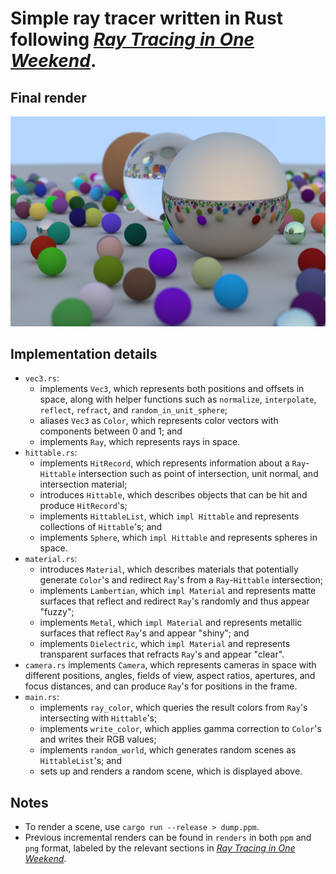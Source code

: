 # Simple ray tracer written in Rust following [_Ray Tracing in One Weekend_](https://raytracing.github.io/books/RayTracingInOneWeekend.html).

## Final render

![Final render](renders/png/13.1-final.png)

## Implementation details

- `vec3.rs`:
  - implements `Vec3`, which represents both positions and offsets in space, along with helper functions such as
    `normalize`, `interpolate`, `reflect`, `refract`, and `random_in_unit_sphere`;
  - aliases `Vec3` as `Color`, which represents color vectors with components between 0 and 1; and
  - implements `Ray`, which represents rays in space.
- `hittable.rs`:
  - implements `HitRecord`, which represents information about a `Ray`-`Hittable` intersection such as point of
    intersection, unit normal, and intersection material;
  - introduces `Hittable`, which describes objects that can be hit and produce `HitRecord`'s;
  - implements `HittableList`, which `impl Hittable` and represents collections of `Hittable`'s; and
  - implements `Sphere`, which `impl Hittable` and represents spheres in space.
- `material.rs`:
  - introduces `Material`, which describes materials that potentially generate `Color`'s and redirect `Ray`'s from a
    `Ray`-`Hittable` intersection;
  - implements `Lambertian`, which `impl Material` and represents matte surfaces that reflect and redirect `Ray`'s
    randomly and thus appear "fuzzy";
  - implements `Metal`, which `impl Material` and represents metallic surfaces that reflect `Ray`'s and appear "shiny";
    and
  - implements `Dielectric`, which `impl Material` and represents transparent surfaces that refracts `Ray`'s and appear
    "clear".
- `camera.rs` implements `Camera`, which represents cameras in space with different positions, angles, fields of view,
  aspect ratios, apertures, and focus distances, and can produce `Ray`'s for positions in the frame.
- `main.rs`:
  - implements `ray_color`, which queries the result colors from `Ray`'s intersecting with `Hittable`'s;
  - implements `write_color`, which applies gamma correction to `Color`'s and writes their RGB values;
  - implements `random_world`, which generates random scenes as `HittableList`'s; and
  - sets up and renders a random scene, which is displayed above.

## Notes

- To render a scene, use `cargo run --release > dump.ppm`.
- Previous incremental renders can be found in `renders` in both `ppm` and `png` format, labeled by the relevant
  sections in [_Ray Tracing in One Weekend_](https://raytracing.github.io/books/RayTracingInOneWeekend.html).